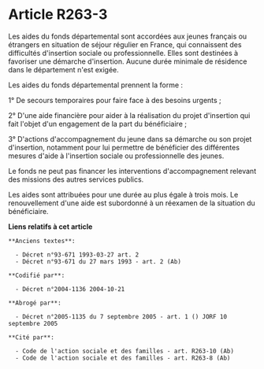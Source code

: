 # Article R263-3

Les aides du fonds départemental sont accordées aux jeunes français ou étrangers en situation de séjour régulier en France,
qui connaissent des difficultés d'insertion sociale ou professionnelle. Elles sont destinées à favoriser une démarche
d'insertion. Aucune durée minimale de résidence dans le département n'est exigée.

Les aides du fonds départemental prennent la forme :

1° De secours temporaires pour faire face à des besoins urgents ;

2° D'une aide financière pour aider à la réalisation du projet d'insertion qui fait l'objet d'un engagement de la part du
bénéficiaire ;

3° D'actions d'accompagnement du jeune dans sa démarche ou son projet d'insertion, notamment pour lui permettre de bénéficier
des différentes mesures d'aide à l'insertion sociale ou professionnelle des jeunes.

Le fonds ne peut pas financer les interventions d'accompagnement relevant des missions des autres services publics.

Les aides sont attribuées pour une durée au plus égale à trois mois. Le renouvellement d'une aide est subordonné à un
réexamen de la situation du bénéficiaire.

**Liens relatifs à cet article**

	**Anciens textes**:

	  - Décret n°93-671 1993-03-27 art. 2
	  - Décret n°93-671 du 27 mars 1993 - art. 2 (Ab)

	**Codifié par**:

	  - Décret n°2004-1136 2004-10-21

	**Abrogé par**:

	  - Décret n°2005-1135 du 7 septembre 2005 - art. 1 () JORF 10 septembre 2005

	**Cité par**:

	  - Code de l'action sociale et des familles - art. R263-10 (Ab)
	  - Code de l'action sociale et des familles - art. R263-8 (Ab)
